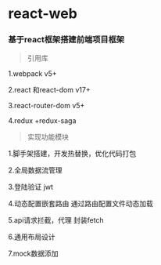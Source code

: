 # react-web
### 基于react框架搭建前端项目框架

>引用库

1.webpack   v5+

2.react 和react-dom   v17+ 

3.react-router-dom  v5+

4.redux +redux-saga

>实现功能模块

1.脚手架搭建，开发热替换，优化代码打包

2.全局数据流管理

3.登陆验证 jwt

4.动态配置嵌套路由 通过路由配置文件动态加载

5.api请求拦截，代理 封装fetch 

6.通用布局设计

7.mock数据添加


